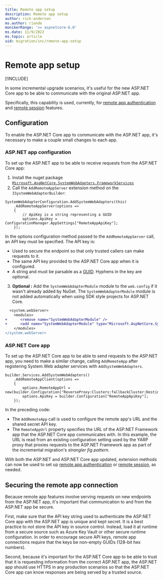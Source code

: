 ```yaml
---
title: Remote app setup
description: Remote app setup
author: rick-anderson
ms.author: riande
monikerRange: '>= aspnetcore-6.0'
ms.date: 11/9/2022
ms.topic: article
uid: migration/inc/remote-app-setup
---
```


# Remote app setup

[!INCLUDE[](~/includes/not-latest-version.md)]

In some incremental upgrade scenarios, it's useful for the new ASP.NET Core app to be able to communicate with the original ASP.NET app.

Specifically, this capability is used, currently, for [remote app authentication](xref:migration/inc/remote-authentication) and [remote session](xref:migration/inc/remote-session) features.

## Configuration

To enable the ASP.NET Core app to communicate with the ASP.NET app, it's necessary to make a couple small changes to each app.

### ASP.NET app configuration

To set up the ASP.NET app to be able to receive requests from the ASP.NET Core app:
1. Install the nuget package [`Microsoft.AspNetCore.SystemWebAdapters.FrameworkServices`](https://www.nuget.org/packages/Microsoft.AspNetCore.SystemWebAdapters)
2. Call the `AddRemoteAppServer` extension method on the `ISystemWebAdapterBuilder`:

```CSharp
SystemWebAdapterConfiguration.AddSystemWebAdapters(this)
    .AddRemoteAppServer(options =>
    {
        // ApiKey is a string representing a GUID
        options.ApiKey = ConfigurationManager.AppSettings["RemoteAppApiKey"];
    });
```

In the options configuration method passed to the `AddRemoteAppServer` call, an API key must be specified. The API key is:

* Used to secure the endpoint so that only trusted callers can make requests to it.
* The same API key provided to the ASP.NET Core app when it is configured.
* A string and must be parsable as a [GUID](/dotnet/api/system.guid). Hyphens in the key are optional.

3. **Optional :** Add the `SystemWebAdapterModule` module to the `web.config` if it wasn't already added by NuGet. The `SystemWebAdapterModule` module is not added automatically when using SDK style projects for ASP.NET Core.

```diff
  <system.webServer>
    <modules>
+      <remove name="SystemWebAdapterModule" />
+      <add name="SystemWebAdapterModule" type="Microsoft.AspNetCore.SystemWebAdapters.SystemWebAdapterModule, Microsoft.AspNetCore.SystemWebAdapters.FrameworkServices" preCondition="managedHandler" />
    </modules>
</system.webServer>
```

### ASP.NET Core app

To set up the ASP.NET Core app to be able to send requests to the ASP.NET app, you need to make a similar change, calling `AddRemoteApp` after registering System.Web adapter services with `AddSystemWebAdapters`.

```CSharp
builder.Services.AddSystemWebAdapters()
    .AddRemoteAppClient(options =>
    {
        options.RemoteAppUrl = new(builder.Configuration["ReverseProxy:Clusters:fallbackCluster:Destinations:fallbackApp:Address"]);
        options.ApiKey = builder.Configuration["RemoteAppApiKey"];
    });
```

In the preceding code:

* The `AddRemoteApp` call is used to configure the remote app's URL and the shared secret API key.
* The `RemoteAppUrl` property specifies the URL of the ASP.NET Framework app that the ASP.NET Core app communicates with. In this example, the URL is read from an existing configuration setting used by the YARP proxy that proxies requests to the ASP.NET Framework app as part of the incremental migration's *strangler fig pattern*.

With both the ASP.NET and ASP.NET Core app updated, extension methods can now be used to set up [remote app authentication](xref:migration/inc/remote-authentication) or [remote session](xref:migration/inc/remote-session), as needed.

## Securing the remote app connection

Because remote app features involve serving requests on new endpoints from the ASP.NET app, it's important that communication to and from the ASP.NET app be secure.

First, make sure that the API key string used to authenticate the ASP.NET Core app with the ASP.NET app is unique and kept secret. It is a best practice to not store the API key in source control. Instead, load it at runtime from a secure source such as Azure Key Vault or other secure runtime configuration. In order to encourage secure API keys, remote app connections require that the keys be non-empty GUIDs (128-bit hex numbers).

Second, because it's important for the ASP.NET Core app to be able to trust that it is requesting information from the correct ASP.NET app, the ASP.NET app should use HTTPS in any production scenarios so that the ASP.NET Core app can know responses are being served by a trusted source.
